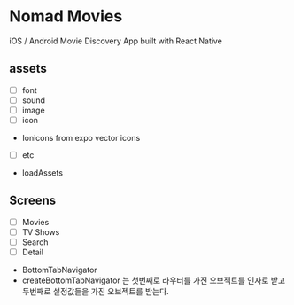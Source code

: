 # Nomad Movies

iOS / Android Movie Discovery App built with React Native

## assets

- [ ] font
- [ ] sound
- [ ] image
- [ ] icon
- Ionicons from expo vector icons
- [ ] etc

- loadAssets

## Screens

- [ ] Movies
- [ ] TV Shows
- [ ] Search
- [ ] Detail

- BottomTabNavigator
- createBottomTabNavigator 는 첫번째로 라우터를 가진 오브젝트를 인자로 받고 두번째로 설정값들을 가진 오브젝트를 받는다.